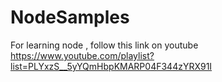 # NodeSamples
For learning node , follow this link on youtube https://www.youtube.com/playlist?list=PLYxzS__5yYQmHbpKMARP04F344zYRX91I

